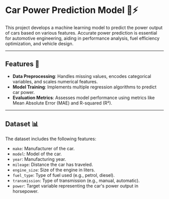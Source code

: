 # Car Power Prediction Model 🚗⚡

This project develops a machine learning model to predict the power output of cars based on various features. Accurate power prediction is essential for automotive engineering, aiding in performance analysis, fuel efficiency optimization, and vehicle design.

---

## Features 🌟

- **Data Preprocessing**: Handles missing values, encodes categorical variables, and scales numerical features.
- **Model Training**: Implements multiple regression algorithms to predict car power.
- **Evaluation Metrics**: Assesses model performance using metrics like Mean Absolute Error (MAE) and R-squared (R²).

---

## Dataset 📊

The dataset includes the following features:

- `make`: Manufacturer of the car.
- `model`: Model of the car.
- `year`: Manufacturing year.
- `mileage`: Distance the car has traveled.
- `engine_size`: Size of the engine in liters.
- `fuel_type`: Type of fuel used (e.g., petrol, diesel).
- `transmission`: Type of transmission (e.g., manual, automatic).
- `power`: Target variable representing the car's power output in horsepower.



